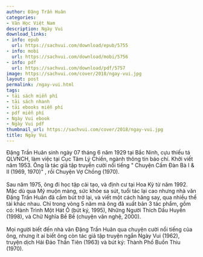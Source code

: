 ```yaml
---
author: Đặng Trần Huân
categories:
- Văn Học Việt Nam
description: Ngày Vui
download_links:
- info: epub
  url: https://sachvui.com/download/epub/5755
- info: mobi
  url: https://sachvui.com/download/mobi/5756
- info: pdf
  url: https://sachvui.com/download/pdf/5757
image: https://sachvui.com/cover/2018/ngay-vui.jpg
layout: post
permalink: /ngay-vui.html
tags:
- tải sách miễn phí
- tải sách nhanh
- tải ebooks miễn phí
- pdf miễn phí
- Ngày Vui ebook
- Ngày Vui pdf
thumbnail_url: https://sachvui.com/cover/2018/ngay-vui.jpg
title: Ngày Vui
---
```


 <div class="item-desc text-justify"> <p>Ðặng Trần Huân sinh ngày 07 tháng 6 năm 1929 tại Bắc Ninh, cựu thiếu tá QLVNCH, làm việc tại Cục Tâm Lý Chiến, ngành thông tin báo chí. Khởi viết năm 1953. Ông là tác giả tập truyền cười nổi tiếng " Chuyện Cấm Đàn Bà I &amp; II (1969, 1970)" , rồi Chuyện Vợ Chồng (1970). <br><br>Sau năm 1975, ông đi học tập cải tạo, và định cư tại Hoa Kỳ từ năm 1992. Mặc dù qua Mỹ muộn màng, sức khỏe sa sút, tuổi tác lại cao nhưng nhà văn Đặng Trần Huân đã cầm bút trở lại, và viết một cách hăng say, qua nhiều thể tài khác nhau. Chỉ trong vòng 5 năm mà ông đã xuất bản 3 tác phẩm, gồm có: Hành Trình Một Hát Ô (bút ký, 1995), Những Người Thích Dấu Huyền (1998), và Chữ Nghĩa Bề Bề (chuyện văn nghệ, 2000). <br><br>Mọi người biết đến nhà văn Đặng Trần Huân qua chuyện cười nổi tiếng của ông, nhưng ít ai biết ông còn tác giả tập truyện ngắn Ngày Vui (1962), truyện dịch Hải Đảo Thần Tiên (1963) và bút ký: Thành Phố Buồn Thiu (1970). </p> </div>